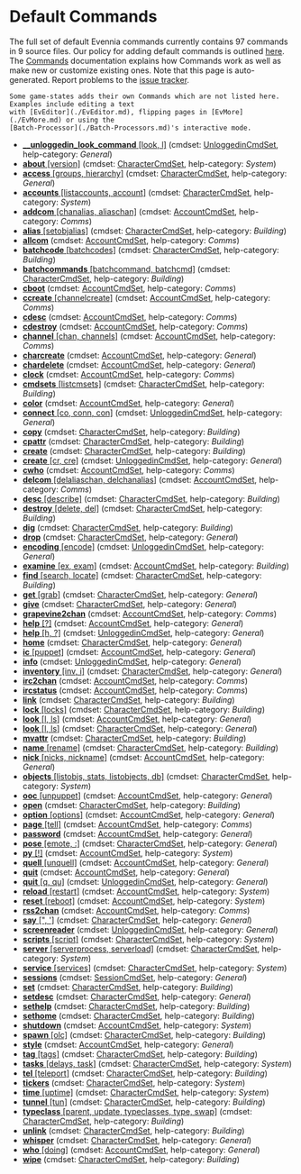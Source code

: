 

# Default Commands

The full set of default Evennia commands currently contains 97 commands in 9 source
files. Our policy for adding default commands is outlined [here](../Concepts/Using-MUX-as-a-Standard.md). The
[Commands](./Commands.md) documentation explains how Commands work as well as make new or customize
existing ones. Note that this page is auto-generated. Report problems to the [issue
tracker](github:issues).

```{note}
Some game-states adds their own Commands which are not listed here. Examples include editing a text
with [EvEditor](./EvEditor.md), flipping pages in [EvMore](./EvMore.md) or using the
[Batch-Processor](./Batch-Processors.md)'s interactive mode.
```

- [**__unloggedin_look_command** [look, l]](evennia.commands.default.unloggedin.CmdUnconnectedLook) (cmdset: [UnloggedinCmdSet](evennia.commands.default.cmdset_unloggedin.UnloggedinCmdSet), help-category: _General_)
- [**about** [version]](evennia.commands.default.system.CmdAbout) (cmdset: [CharacterCmdSet](evennia.commands.default.cmdset_character.CharacterCmdSet), help-category: _System_)
- [**access** [groups, hierarchy]](evennia.commands.default.general.CmdAccess) (cmdset: [CharacterCmdSet](evennia.commands.default.cmdset_character.CharacterCmdSet), help-category: _General_)
- [**accounts** [listaccounts, account]](evennia.commands.default.system.CmdAccounts) (cmdset: [CharacterCmdSet](evennia.commands.default.cmdset_character.CharacterCmdSet), help-category: _System_)
- [**addcom** [chanalias, aliaschan]](evennia.commands.default.comms.CmdAddCom) (cmdset: [AccountCmdSet](evennia.commands.default.cmdset_account.AccountCmdSet), help-category: _Comms_)
- [**alias** [setobjalias]](evennia.commands.default.building.CmdSetObjAlias) (cmdset: [CharacterCmdSet](evennia.commands.default.cmdset_character.CharacterCmdSet), help-category: _Building_)
- [**allcom**](evennia.commands.default.comms.CmdAllCom) (cmdset: [AccountCmdSet](evennia.commands.default.cmdset_account.AccountCmdSet), help-category: _Comms_)
- [**batchcode** [batchcodes]](evennia.commands.default.batchprocess.CmdBatchCode) (cmdset: [CharacterCmdSet](evennia.commands.default.cmdset_character.CharacterCmdSet), help-category: _Building_)
- [**batchcommands** [batchcommand, batchcmd]](evennia.commands.default.batchprocess.CmdBatchCommands) (cmdset: [CharacterCmdSet](evennia.commands.default.cmdset_character.CharacterCmdSet), help-category: _Building_)
- [**cboot**](evennia.commands.default.comms.CmdCBoot) (cmdset: [AccountCmdSet](evennia.commands.default.cmdset_account.AccountCmdSet), help-category: _Comms_)
- [**ccreate** [channelcreate]](evennia.commands.default.comms.CmdChannelCreate) (cmdset: [AccountCmdSet](evennia.commands.default.cmdset_account.AccountCmdSet), help-category: _Comms_)
- [**cdesc**](evennia.commands.default.comms.CmdCdesc) (cmdset: [AccountCmdSet](evennia.commands.default.cmdset_account.AccountCmdSet), help-category: _Comms_)
- [**cdestroy**](evennia.commands.default.comms.CmdCdestroy) (cmdset: [AccountCmdSet](evennia.commands.default.cmdset_account.AccountCmdSet), help-category: _Comms_)
- [**channel** [chan, channels]](evennia.commands.default.comms.CmdChannel) (cmdset: [AccountCmdSet](evennia.commands.default.cmdset_account.AccountCmdSet), help-category: _Comms_)
- [**charcreate**](evennia.commands.default.account.CmdCharCreate) (cmdset: [AccountCmdSet](evennia.commands.default.cmdset_account.AccountCmdSet), help-category: _General_)
- [**chardelete**](evennia.commands.default.account.CmdCharDelete) (cmdset: [AccountCmdSet](evennia.commands.default.cmdset_account.AccountCmdSet), help-category: _General_)
- [**clock**](evennia.commands.default.comms.CmdClock) (cmdset: [AccountCmdSet](evennia.commands.default.cmdset_account.AccountCmdSet), help-category: _Comms_)
- [**cmdsets** [listcmsets]](evennia.commands.default.building.CmdListCmdSets) (cmdset: [CharacterCmdSet](evennia.commands.default.cmdset_character.CharacterCmdSet), help-category: _Building_)
- [**color**](evennia.commands.default.account.CmdColorTest) (cmdset: [AccountCmdSet](evennia.commands.default.cmdset_account.AccountCmdSet), help-category: _General_)
- [**connect** [co, conn, con]](evennia.commands.default.unloggedin.CmdUnconnectedConnect) (cmdset: [UnloggedinCmdSet](evennia.commands.default.cmdset_unloggedin.UnloggedinCmdSet), help-category: _General_)
- [**copy**](evennia.commands.default.building.CmdCopy) (cmdset: [CharacterCmdSet](evennia.commands.default.cmdset_character.CharacterCmdSet), help-category: _Building_)
- [**cpattr**](evennia.commands.default.building.CmdCpAttr) (cmdset: [CharacterCmdSet](evennia.commands.default.cmdset_character.CharacterCmdSet), help-category: _Building_)
- [**create**](evennia.commands.default.building.CmdCreate) (cmdset: [CharacterCmdSet](evennia.commands.default.cmdset_character.CharacterCmdSet), help-category: _Building_)
- [**create** [cr, cre]](evennia.commands.default.unloggedin.CmdUnconnectedCreate) (cmdset: [UnloggedinCmdSet](evennia.commands.default.cmdset_unloggedin.UnloggedinCmdSet), help-category: _General_)
- [**cwho**](evennia.commands.default.comms.CmdCWho) (cmdset: [AccountCmdSet](evennia.commands.default.cmdset_account.AccountCmdSet), help-category: _Comms_)
- [**delcom** [delaliaschan, delchanalias]](evennia.commands.default.comms.CmdDelCom) (cmdset: [AccountCmdSet](evennia.commands.default.cmdset_account.AccountCmdSet), help-category: _Comms_)
- [**desc** [describe]](evennia.commands.default.building.CmdDesc) (cmdset: [CharacterCmdSet](evennia.commands.default.cmdset_character.CharacterCmdSet), help-category: _Building_)
- [**destroy** [delete, del]](evennia.commands.default.building.CmdDestroy) (cmdset: [CharacterCmdSet](evennia.commands.default.cmdset_character.CharacterCmdSet), help-category: _Building_)
- [**dig**](evennia.commands.default.building.CmdDig) (cmdset: [CharacterCmdSet](evennia.commands.default.cmdset_character.CharacterCmdSet), help-category: _Building_)
- [**drop**](evennia.commands.default.general.CmdDrop) (cmdset: [CharacterCmdSet](evennia.commands.default.cmdset_character.CharacterCmdSet), help-category: _General_)
- [**encoding** [encode]](evennia.commands.default.unloggedin.CmdUnconnectedEncoding) (cmdset: [UnloggedinCmdSet](evennia.commands.default.cmdset_unloggedin.UnloggedinCmdSet), help-category: _General_)
- [**examine** [ex, exam]](evennia.commands.default.building.CmdExamine) (cmdset: [AccountCmdSet](evennia.commands.default.cmdset_account.AccountCmdSet), help-category: _Building_)
- [**find** [search, locate]](evennia.commands.default.building.CmdFind) (cmdset: [CharacterCmdSet](evennia.commands.default.cmdset_character.CharacterCmdSet), help-category: _Building_)
- [**get** [grab]](evennia.commands.default.general.CmdGet) (cmdset: [CharacterCmdSet](evennia.commands.default.cmdset_character.CharacterCmdSet), help-category: _General_)
- [**give**](evennia.commands.default.general.CmdGive) (cmdset: [CharacterCmdSet](evennia.commands.default.cmdset_character.CharacterCmdSet), help-category: _General_)
- [**grapevine2chan**](evennia.commands.default.comms.CmdGrapevine2Chan) (cmdset: [AccountCmdSet](evennia.commands.default.cmdset_account.AccountCmdSet), help-category: _Comms_)
- [**help** [?]](evennia.commands.default.help.CmdHelp) (cmdset: [AccountCmdSet](evennia.commands.default.cmdset_account.AccountCmdSet), help-category: _General_)
- [**help** [h, ?]](evennia.commands.default.unloggedin.CmdUnconnectedHelp) (cmdset: [UnloggedinCmdSet](evennia.commands.default.cmdset_unloggedin.UnloggedinCmdSet), help-category: _General_)
- [**home**](evennia.commands.default.general.CmdHome) (cmdset: [CharacterCmdSet](evennia.commands.default.cmdset_character.CharacterCmdSet), help-category: _General_)
- [**ic** [puppet]](evennia.commands.default.account.CmdIC) (cmdset: [AccountCmdSet](evennia.commands.default.cmdset_account.AccountCmdSet), help-category: _General_)
- [**info**](evennia.commands.default.unloggedin.CmdUnconnectedInfo) (cmdset: [UnloggedinCmdSet](evennia.commands.default.cmdset_unloggedin.UnloggedinCmdSet), help-category: _General_)
- [**inventory** [inv, i]](evennia.commands.default.general.CmdInventory) (cmdset: [CharacterCmdSet](evennia.commands.default.cmdset_character.CharacterCmdSet), help-category: _General_)
- [**irc2chan**](evennia.commands.default.comms.CmdIRC2Chan) (cmdset: [AccountCmdSet](evennia.commands.default.cmdset_account.AccountCmdSet), help-category: _Comms_)
- [**ircstatus**](evennia.commands.default.comms.CmdIRCStatus) (cmdset: [AccountCmdSet](evennia.commands.default.cmdset_account.AccountCmdSet), help-category: _Comms_)
- [**link**](evennia.commands.default.building.CmdLink) (cmdset: [CharacterCmdSet](evennia.commands.default.cmdset_character.CharacterCmdSet), help-category: _Building_)
- [**lock** [locks]](evennia.commands.default.building.CmdLock) (cmdset: [CharacterCmdSet](evennia.commands.default.cmdset_character.CharacterCmdSet), help-category: _Building_)
- [**look** [l, ls]](evennia.commands.default.account.CmdOOCLook) (cmdset: [AccountCmdSet](evennia.commands.default.cmdset_account.AccountCmdSet), help-category: _General_)
- [**look** [l, ls]](evennia.commands.default.general.CmdLook) (cmdset: [CharacterCmdSet](evennia.commands.default.cmdset_character.CharacterCmdSet), help-category: _General_)
- [**mvattr**](evennia.commands.default.building.CmdMvAttr) (cmdset: [CharacterCmdSet](evennia.commands.default.cmdset_character.CharacterCmdSet), help-category: _Building_)
- [**name** [rename]](evennia.commands.default.building.CmdName) (cmdset: [CharacterCmdSet](evennia.commands.default.cmdset_character.CharacterCmdSet), help-category: _Building_)
- [**nick** [nicks, nickname]](evennia.commands.default.general.CmdNick) (cmdset: [AccountCmdSet](evennia.commands.default.cmdset_account.AccountCmdSet), help-category: _General_)
- [**objects** [listobjs, stats, listobjects, db]](evennia.commands.default.building.CmdObjects) (cmdset: [CharacterCmdSet](evennia.commands.default.cmdset_character.CharacterCmdSet), help-category: _System_)
- [**ooc** [unpuppet]](evennia.commands.default.account.CmdOOC) (cmdset: [AccountCmdSet](evennia.commands.default.cmdset_account.AccountCmdSet), help-category: _General_)
- [**open**](evennia.commands.default.building.CmdOpen) (cmdset: [CharacterCmdSet](evennia.commands.default.cmdset_character.CharacterCmdSet), help-category: _Building_)
- [**option** [options]](evennia.commands.default.account.CmdOption) (cmdset: [AccountCmdSet](evennia.commands.default.cmdset_account.AccountCmdSet), help-category: _General_)
- [**page** [tell]](evennia.commands.default.comms.CmdPage) (cmdset: [AccountCmdSet](evennia.commands.default.cmdset_account.AccountCmdSet), help-category: _Comms_)
- [**password**](evennia.commands.default.account.CmdPassword) (cmdset: [AccountCmdSet](evennia.commands.default.cmdset_account.AccountCmdSet), help-category: _General_)
- [**pose** [emote, :]](evennia.commands.default.general.CmdPose) (cmdset: [CharacterCmdSet](evennia.commands.default.cmdset_character.CharacterCmdSet), help-category: _General_)
- [**py** [!]](evennia.commands.default.system.CmdPy) (cmdset: [AccountCmdSet](evennia.commands.default.cmdset_account.AccountCmdSet), help-category: _System_)
- [**quell** [unquell]](evennia.commands.default.account.CmdQuell) (cmdset: [AccountCmdSet](evennia.commands.default.cmdset_account.AccountCmdSet), help-category: _General_)
- [**quit**](evennia.commands.default.account.CmdQuit) (cmdset: [AccountCmdSet](evennia.commands.default.cmdset_account.AccountCmdSet), help-category: _General_)
- [**quit** [q, qu]](evennia.commands.default.unloggedin.CmdUnconnectedQuit) (cmdset: [UnloggedinCmdSet](evennia.commands.default.cmdset_unloggedin.UnloggedinCmdSet), help-category: _General_)
- [**reload** [restart]](evennia.commands.default.system.CmdReload) (cmdset: [AccountCmdSet](evennia.commands.default.cmdset_account.AccountCmdSet), help-category: _System_)
- [**reset** [reboot]](evennia.commands.default.system.CmdReset) (cmdset: [AccountCmdSet](evennia.commands.default.cmdset_account.AccountCmdSet), help-category: _System_)
- [**rss2chan**](evennia.commands.default.comms.CmdRSS2Chan) (cmdset: [AccountCmdSet](evennia.commands.default.cmdset_account.AccountCmdSet), help-category: _Comms_)
- [**say** [", ']](evennia.commands.default.general.CmdSay) (cmdset: [CharacterCmdSet](evennia.commands.default.cmdset_character.CharacterCmdSet), help-category: _General_)
- [**screenreader**](evennia.commands.default.unloggedin.CmdUnconnectedScreenreader) (cmdset: [UnloggedinCmdSet](evennia.commands.default.cmdset_unloggedin.UnloggedinCmdSet), help-category: _General_)
- [**scripts** [script]](evennia.commands.default.building.CmdScripts) (cmdset: [CharacterCmdSet](evennia.commands.default.cmdset_character.CharacterCmdSet), help-category: _System_)
- [**server** [serverprocess, serverload]](evennia.commands.default.system.CmdServerLoad) (cmdset: [CharacterCmdSet](evennia.commands.default.cmdset_character.CharacterCmdSet), help-category: _System_)
- [**service** [services]](evennia.commands.default.system.CmdService) (cmdset: [CharacterCmdSet](evennia.commands.default.cmdset_character.CharacterCmdSet), help-category: _System_)
- [**sessions**](evennia.commands.default.account.CmdSessions) (cmdset: [SessionCmdSet](evennia.commands.default.cmdset_session.SessionCmdSet), help-category: _General_)
- [**set**](evennia.commands.default.building.CmdSetAttribute) (cmdset: [CharacterCmdSet](evennia.commands.default.cmdset_character.CharacterCmdSet), help-category: _Building_)
- [**setdesc**](evennia.commands.default.general.CmdSetDesc) (cmdset: [CharacterCmdSet](evennia.commands.default.cmdset_character.CharacterCmdSet), help-category: _General_)
- [**sethelp**](evennia.commands.default.help.CmdSetHelp) (cmdset: [CharacterCmdSet](evennia.commands.default.cmdset_character.CharacterCmdSet), help-category: _Building_)
- [**sethome**](evennia.commands.default.building.CmdSetHome) (cmdset: [CharacterCmdSet](evennia.commands.default.cmdset_character.CharacterCmdSet), help-category: _Building_)
- [**shutdown**](evennia.commands.default.system.CmdShutdown) (cmdset: [AccountCmdSet](evennia.commands.default.cmdset_account.AccountCmdSet), help-category: _System_)
- [**spawn** [olc]](evennia.commands.default.building.CmdSpawn) (cmdset: [CharacterCmdSet](evennia.commands.default.cmdset_character.CharacterCmdSet), help-category: _Building_)
- [**style**](evennia.commands.default.account.CmdStyle) (cmdset: [AccountCmdSet](evennia.commands.default.cmdset_account.AccountCmdSet), help-category: _General_)
- [**tag** [tags]](evennia.commands.default.building.CmdTag) (cmdset: [CharacterCmdSet](evennia.commands.default.cmdset_character.CharacterCmdSet), help-category: _Building_)
- [**tasks** [delays, task]](evennia.commands.default.system.CmdTasks) (cmdset: [CharacterCmdSet](evennia.commands.default.cmdset_character.CharacterCmdSet), help-category: _System_)
- [**tel** [teleport]](evennia.commands.default.building.CmdTeleport) (cmdset: [CharacterCmdSet](evennia.commands.default.cmdset_character.CharacterCmdSet), help-category: _Building_)
- [**tickers**](evennia.commands.default.system.CmdTickers) (cmdset: [CharacterCmdSet](evennia.commands.default.cmdset_character.CharacterCmdSet), help-category: _System_)
- [**time** [uptime]](evennia.commands.default.system.CmdTime) (cmdset: [CharacterCmdSet](evennia.commands.default.cmdset_character.CharacterCmdSet), help-category: _System_)
- [**tunnel** [tun]](evennia.commands.default.building.CmdTunnel) (cmdset: [CharacterCmdSet](evennia.commands.default.cmdset_character.CharacterCmdSet), help-category: _Building_)
- [**typeclass** [parent, update, typeclasses, type, swap]](evennia.commands.default.building.CmdTypeclass) (cmdset: [CharacterCmdSet](evennia.commands.default.cmdset_character.CharacterCmdSet), help-category: _Building_)
- [**unlink**](evennia.commands.default.building.CmdUnLink) (cmdset: [CharacterCmdSet](evennia.commands.default.cmdset_character.CharacterCmdSet), help-category: _Building_)
- [**whisper**](evennia.commands.default.general.CmdWhisper) (cmdset: [CharacterCmdSet](evennia.commands.default.cmdset_character.CharacterCmdSet), help-category: _General_)
- [**who** [doing]](evennia.commands.default.account.CmdWho) (cmdset: [AccountCmdSet](evennia.commands.default.cmdset_account.AccountCmdSet), help-category: _General_)
- [**wipe**](evennia.commands.default.building.CmdWipe) (cmdset: [CharacterCmdSet](evennia.commands.default.cmdset_character.CharacterCmdSet), help-category: _Building_)


